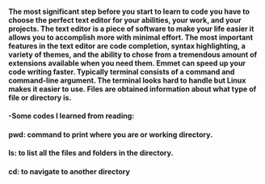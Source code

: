 #### The most significant step before you start to learn to code you have to choose the perfect text editor for your abilities, your work, and your projects. The text editor is a piece of software to make your life easier it allows you to accomplish more with minimal effort. The most important features in the text editor are code completion, syntax highlighting, a variety of themes, and the ability to chose from a tremendous amount of extensions available when you need them. Emmet can speed up your code writing faster. Typically terminal consists of a command and command-line argument. The terminal looks hard to handle but Linux makes it easier to use. Files are obtained information about what type of file or directory is.

#### -Some codes I learned from reading:
#### pwd: command to print where you are or working directory.
#### ls: to list all the files and folders in the directory.
#### cd: to navigate to another directory